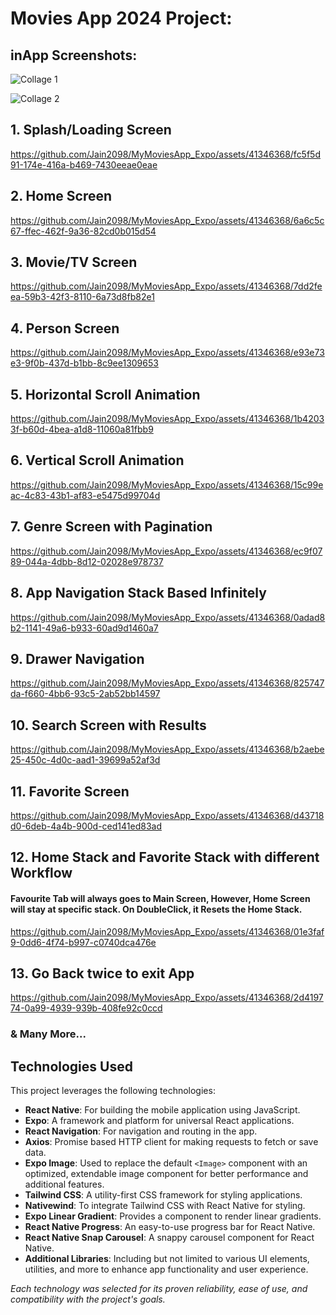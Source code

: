 # Movies App 2024 Project:

## inApp Screenshots:
![Collage 1](https://github.com/Jain2098/MyMoviesApp_Expo/assets/41346368/3ce472ba-9f47-46ca-9c7c-5a4f5923a876)

![Collage 2](https://github.com/Jain2098/MyMoviesApp_Expo/assets/41346368/f981bfb8-0dc8-4156-9e87-a25765d6c4e4)



## 1. Splash/Loading Screen
https://github.com/Jain2098/MyMoviesApp_Expo/assets/41346368/fc5f5d91-174e-416a-b469-7430eeae0eae

## 2. Home Screen
https://github.com/Jain2098/MyMoviesApp_Expo/assets/41346368/6a6c5c67-ffec-462f-9a36-82cd0b015d54

## 3. Movie/TV Screen
https://github.com/Jain2098/MyMoviesApp_Expo/assets/41346368/7dd2feea-59b3-42f3-8110-6a73d8fb82e1

## 4. Person Screen
https://github.com/Jain2098/MyMoviesApp_Expo/assets/41346368/e93e73e3-9f0b-437d-b1bb-8c9ee1309653

## 5. Horizontal Scroll Animation
https://github.com/Jain2098/MyMoviesApp_Expo/assets/41346368/1b42033f-b60d-4bea-a1d8-11060a81fbb9

## 6. Vertical Scroll Animation
https://github.com/Jain2098/MyMoviesApp_Expo/assets/41346368/15c99eac-4c83-43b1-af83-e5475d99704d

## 7. Genre Screen with Pagination
https://github.com/Jain2098/MyMoviesApp_Expo/assets/41346368/ec9f0789-044a-4dbb-8d12-02028e978737

## 8. App Navigation Stack Based Infinitely
https://github.com/Jain2098/MyMoviesApp_Expo/assets/41346368/0adad8b2-1141-49a6-b933-60ad9d1460a7

## 9. Drawer Navigation
https://github.com/Jain2098/MyMoviesApp_Expo/assets/41346368/825747da-f660-4bb6-93c5-2ab52bb14597

## 10. Search Screen with Results
https://github.com/Jain2098/MyMoviesApp_Expo/assets/41346368/b2aebe25-450c-4d0c-aad1-39699a52af3d

## 11. Favorite Screen
https://github.com/Jain2098/MyMoviesApp_Expo/assets/41346368/d43718d0-6deb-4a4b-900d-ced141ed83ad

## 12. Home Stack and Favorite Stack with different Workflow
#### Favourite Tab will always goes to Main Screen, However, Home Screen will stay at specific stack. On DoubleClick, it Resets the Home Stack.
https://github.com/Jain2098/MyMoviesApp_Expo/assets/41346368/01e3faf9-0dd6-4f74-b997-c0740dca476e

## 13. Go Back twice to exit App
https://github.com/Jain2098/MyMoviesApp_Expo/assets/41346368/2d419774-0a99-4939-939b-408fe92c0ccd

### & Many More...


## Technologies Used

This project leverages the following technologies:

- **React Native**: For building the mobile application using JavaScript.
- **Expo**: A framework and platform for universal React applications.
- **React Navigation**: For navigation and routing in the app.
- **Axios**: Promise based HTTP client for making requests to fetch or save data.
- **Expo Image**: Used to replace the default `<Image>` component with an optimized, extendable image component for better performance and additional features.
- **Tailwind CSS**: A utility-first CSS framework for styling applications.
- **Nativewind**: To integrate Tailwind CSS with React Native for styling.
- **Expo Linear Gradient**: Provides a component to render linear gradients.
- **React Native Progress**: An easy-to-use progress bar for React Native.
- **React Native Snap Carousel**: A snappy carousel component for React Native.
- **Additional Libraries**: Including but not limited to various UI elements, utilities, and more to enhance app functionality and user experience.

_Each technology was selected for its proven reliability, ease of use, and compatibility with the project's goals._
